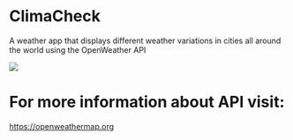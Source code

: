 # ClimaCheck

A weather app that displays different weather variations in cities all around the world using the OpenWeather API

<img src="https://github.com/escapingyouth/climaCheck/assets/79151294/ed71ab44-78d9-486b-8831-e95f622f3b34">

# For more information about API visit:

https://openweathermap.org

